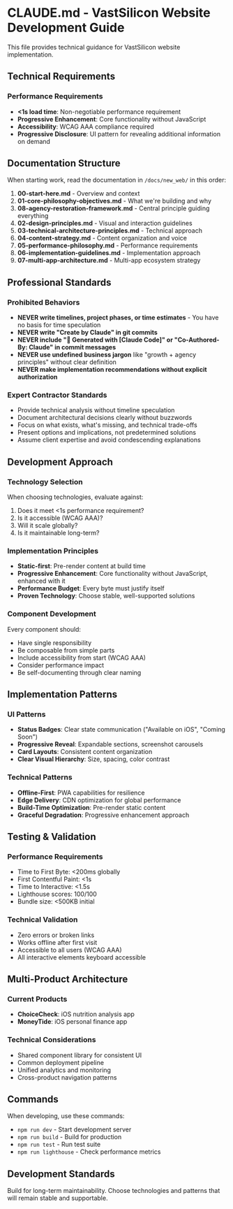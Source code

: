 # CLAUDE.md - VastSilicon Website Development Guide

This file provides technical guidance for VastSilicon website implementation.

## Technical Requirements

### Performance Requirements
- **<1s load time**: Non-negotiable performance requirement
- **Progressive Enhancement**: Core functionality without JavaScript
- **Accessibility**: WCAG AAA compliance required
- **Progressive Disclosure**: UI pattern for revealing additional information on demand

## Documentation Structure

When starting work, read the documentation in `/docs/new_web/` in this order:

1. **00-start-here.md** - Overview and context
2. **01-core-philosophy-objectives.md** - What we're building and why
3. **08-agency-restoration-framework.md** - Central principle guiding everything
4. **02-design-principles.md** - Visual and interaction guidelines
5. **03-technical-architecture-principles.md** - Technical approach
6. **04-content-strategy.md** - Content organization and voice
7. **05-performance-philosophy.md** - Performance requirements
8. **06-implementation-guidelines.md** - Implementation approach
9. **07-multi-app-architecture.md** - Multi-app ecosystem strategy

## Professional Standards

### Prohibited Behaviors
- **NEVER write timelines, project phases, or time estimates** - You have no basis for time speculation
- **NEVER write "Create by Claude" in git commits**
- **NEVER include "🤖 Generated with [Claude Code]" or "Co-Authored-By: Claude" in commit messages**
- **NEVER use undefined business jargon** like "growth + agency principles" without clear definition
- **NEVER make implementation recommendations without explicit authorization**

### Expert Contractor Standards
- Provide technical analysis without timeline speculation
- Document architectural decisions clearly without buzzwords
- Focus on what exists, what's missing, and technical trade-offs
- Present options and implications, not predetermined solutions
- Assume client expertise and avoid condescending explanations

## Development Approach

### Technology Selection
When choosing technologies, evaluate against:
1. Does it meet <1s performance requirement?
2. Is it accessible (WCAG AAA)?
3. Will it scale globally?
4. Is it maintainable long-term?

### Implementation Principles
- **Static-first**: Pre-render content at build time
- **Progressive Enhancement**: Core functionality without JavaScript, enhanced with it
- **Performance Budget**: Every byte must justify itself
- **Proven Technology**: Choose stable, well-supported solutions

### Component Development
Every component should:
- Have single responsibility
- Be composable from simple parts
- Include accessibility from start (WCAG AAA)
- Consider performance impact
- Be self-documenting through clear naming

## Implementation Patterns

### UI Patterns
- **Status Badges**: Clear state communication ("Available on iOS", "Coming Soon")
- **Progressive Reveal**: Expandable sections, screenshot carousels
- **Card Layouts**: Consistent content organization
- **Clear Visual Hierarchy**: Size, spacing, color contrast

### Technical Patterns
- **Offline-First**: PWA capabilities for resilience
- **Edge Delivery**: CDN optimization for global performance
- **Build-Time Optimization**: Pre-render static content
- **Graceful Degradation**: Progressive enhancement approach

## Testing & Validation

### Performance Requirements
- Time to First Byte: <200ms globally
- First Contentful Paint: <1s
- Time to Interactive: <1.5s
- Lighthouse scores: 100/100
- Bundle size: <500KB initial

### Technical Validation
- Zero errors or broken links
- Works offline after first visit
- Accessible to all users (WCAG AAA)
- All interactive elements keyboard accessible

## Multi-Product Architecture

### Current Products
- **ChoiceCheck**: iOS nutrition analysis app
- **MoneyTide**: iOS personal finance app

### Technical Considerations
- Shared component library for consistent UI
- Common deployment pipeline
- Unified analytics and monitoring
- Cross-product navigation patterns

## Commands

When developing, use these commands:
- `npm run dev` - Start development server
- `npm run build` - Build for production
- `npm run test` - Run test suite
- `npm run lighthouse` - Check performance metrics

## Development Standards

Build for long-term maintainability. Choose technologies and patterns that will remain stable and supportable.
